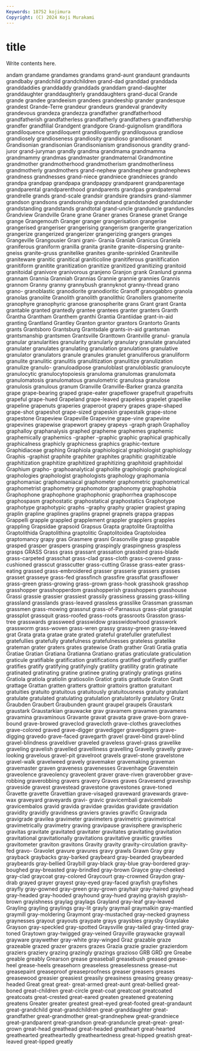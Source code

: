```yaml
---
Keywords: 18752 kojimura
Copyright: (C) 2024 Koji Murakami
---
```


# title

Write contents here.



andam
grandame grandames grandams grand-aunt grandaunt grandaunts grandbaby grandchild grandchildren grand-dad
granddad granddada granddaddies granddaddy granddads granddam grand-daughter granddaughter granddaughterly granddaughters
grand-ducal Grande grande grandee grandeeism grandees grandeeship grander grandesque grandest
Grande-Terre grandeur grandeurs grandeval grandevity grandevous grandeza grandezza grandfather grandfatherhood
grandfatherish grandfatherless grandfatherly grandfathers grandfathership grandfer grandfilial Grandgent grandgore Grand-guignolism
grandiflora grandiloquence grandiloquent grandiloquently grandiloquous grandiose grandiosely grandioseness grandiosity grandioso
grandisonant Grandisonian grandisonian Grandisonianism grandisonous grandity grand-juror grand-juryman grandly grandma
grandmama grandmamma grandmammy grandmas grandmaster grandmaternal Grandmontine grandmother grandmotherhood grandmotherism
grandmotherliness grandmotherly grandmothers grand-nephew grandnephew grandnephews grandness grandnesses grand-niece grandniece
grandnieces grando grandpa grandpap grandpapa grandpappy grandparent grandparentage grandparental grandparenthood
grandparents grandpas grandpaternal grandrelle grands grand-scale grandsir grandsire grandsirs grand-slammer
grandson grandsons grandsonship grandstand grandstanded grandstander grandstanding grandstands grandtotal grand-uncle
granduncle granduncles Grandview Grandville Grane grane Graner granes Granese granet
Grange grange Grangemouth Granger granger grangerisation grangerise grangerised grangeriser grangerising
grangerism grangerite grangerization grangerize grangerized grangerizer grangerizing grangers granges Grangeville
Grangousier Grani grani- Grania Graniah Granicus Graniela graniferous graniform granilla
granita granite granite-dispersing granite-gneiss granite-gruss granitelike granites granite-sprinkled Graniteville graniteware
granitic granitical graniticoline granitiferous granitification granitiform granitite granitization granitize granitized
granitizing granitoid granitoidal granivore granivorous granjeno Granjon grank Granlund granma
grannam Grannia Granniah Grannias Grannie grannie grannies Grannis grannom Granny
granny grannybush grannyknot granny-thread grano grano- granoblastic granodiorite granodioritic Granoff
granogabbro granola granolas granolite Granolith granolith granolithic Granollers granomerite granophyre
granophyric granose granospherite grans Grant grant Granta grantable granted grantedly
grantee grantees granter granters Granth Grantha Grantham Granthem granthi Grantia
Grantiidae grant-in-aid granting Grantland Grantley Granton grantor grantors Grantorto Grants
grants Grantsboro Grantsburg Grantsdale grants-in-aid grantsman grantsmanship grantsmen Grantsville Granttown
Grantville granul- granula granular granularities granularity granularly granulary granulate granulated
granulater granulates granulating granulation granulations granulative granulator granulators granule granules
granulet granuliferous granuliform granulite granulitic granulitis granulitization granulitize granulization granulize
granulo- granuloadipose granuloblast granuloblastic granulocyte granulocytic granulocytopoiesis granuloma granulomas granulomata
granulomatosis granulomatous granulometric granulosa granulose granulosis granulous granum Granville Granville-Barker
granza granzita grape grape-bearing graped grape-eater grapeflower grapefruit grapefruits grapeful
grape-hued Grapeland grape-leaved grapeless grapelet grapelike grapeline grapenuts graperies graperoot
grapery grapes grape-shaped grape-shot grapeshot grape-sized grapeskin grapestalk grape-stone grapestone
Grapeview Grapeville Grapevine grape-vine grapevine grapevines grapewise grapewort grapey grapeys
-graph graph Graphalloy graphalloy graphanalysis graphed grapheme graphemes graphemic graphemically
graphemics -grapher -graphic graphic graphical graphically graphicalness graphicly graphicness graphics
graphic-texture Graphidiaceae graphing Graphiola graphiological graphiologist graphiology Graphis -graphist graphite
graphiter graphites graphitic graphitizable graphitization graphitize graphitized graphitizing graphitoid graphitoidal
Graphium grapho- graphoanalytical grapholite graphologic graphological graphologies graphologist graphologists graphology
graphomania graphomaniac graphomaniacal graphometer graphometric graphometrical graphometrist graphometry graphomotor graphonomy
graphophobia Graphophone graphophone graphophonic graphorrhea graphoscope graphospasm graphostatic graphostatical graphostatics
Graphotype graphotype graphotypic graphs -graphy graphy grapier grapiest graping graplin
grapline graplines graplins grapnel grapnels grappa grappas Grappelli grapple grappled
grapplement grappler grapplers grapples grappling Grapsidae grapsoid Grapsus Grapta graptolite
Graptolitha Graptolithida Graptolithina graptolitic Graptolitoidea Graptoloidea graptomancy grapy gras Grasmere
grasni Grasonville grasp graspable grasped grasper graspers grasping graspingly graspingness
graspless grasps GRASS Grass grass grassant grassation grassbird grass-blade grass-carpeted
grasschat grass-clad grass-cloth grass-covered grass-cushioned grasscut grasscutter grass-cutting Grasse grass-eater
grass-eating grassed grass-embroidered grasser grasserie grassers grasses grasset grasseye grass-fed
grassfinch grassfire grassflat grassflower grass-green grass-growing grass-grown grass-hook grasshook grasshop
grasshopper grasshopperdom grasshopperish grasshoppers grasshouse Grassi grassie grassier grassiest grassily
grassiness grassing grass-killing grassland grasslands grass-leaved grassless grasslike Grassman grassman
grassmen grass-mowing grassnut grass-of-Parnassus grass-plat grassplat grassplot grassquit grass-roofed grass-roots
grassroots Grasston grass-tree grasswards grassweed grasswidow grasswidowhood grasswork grassworm grass-woven
grass-wren grassy grassy-green grassy-leaved grat Grata grata gratae grate grated
grateful gratefuller gratefullest gratefullies gratefully gratefulness gratefulnesses grateless gratelike grateman
grater graters grates gratewise Grath grather Grati Gratia gratia Gratiae
Gratian Gratiana Gratianna Gratiano gratias graticulate graticulation graticule gratifiable gratification
gratifications gratified gratifiedly gratifier gratifies gratify gratifying gratifyingly gratility gratillity
gratin gratinate gratinated gratinating gratine gratinee grating gratingly gratings gratins
Gratiola gratiola gratiolin gratiosolin Gratiot gratis gratitude Graton Gratt grattage
Grattan gratten gratters grattoir grattoirs gratton gratuitant gratuities gratuito gratuitous
gratuitously gratuitousness gratuity gratulant gratulate gratulated gratulating gratulation gratulatorily gratulatory
Gratz Graubden Graubert Graubunden graunt graupel graupels Graustark graustark Graustarkian
grauwacke grav gravamem gravamen gravamens gravamina gravaminous Gravante gravat gravata
grave grave-born grave-bound grave-browed graveclod gravecloth grave-clothes graveclothes grave-colored graved
grave-digger gravedigger gravediggers grave-digging gravedo grave-faced gravegarth gravel gravel-bind gravel-blind
gravel-blindness graveldiver graveled graveless gravel-grass gravelike graveling gravelish gravelled gravelliness
gravelling Gravelly gravelly grave-looking gravelous gravel-pit gravelroot gravels gravel-stone gravelstone
gravel-walk gravelweed gravely gravemaker gravemaking graveman gravemaster graven graveness gravenesses
Gravenhage Gravenstein graveolence graveolency graveolent graver grave-riven graverobber grave-robbing graverobbing
gravers gravery Graves graves Gravesend graveship graveside gravest gravestead gravestone
gravestones grave-toned Gravette gravette Gravettian grave-visaged graveward gravewards grave-wax graveyard
graveyards gravi- gravic gravicembali gravicembalo gravicembalos gravid gravida gravidae gravidas
gravidate gravidation gravidity gravidly gravidness graviers gravies gravific Gravigrada gravigrade
gravilea gravimeter gravimeters gravimetric gravimetrical gravimetrically gravimetry graving gravipause gravisphere
gravispheric gravitas gravitate gravitated gravitater gravitates gravitating gravitation gravitational gravitationally
gravitations gravitative gravitic gravities gravitometer graviton gravitons Gravity gravity gravity-circulation
gravity-fed gravo- Gravolet gravure gravures gravy grawls Grawn Gray gray
grayback graybacks gray-barked graybeard gray-bearded graybearded graybeards gray-bellied Graybill gray-black
gray-blue gray-bordered gray-boughed gray-breasted gray-brindled gray-brown Grayce gray-cheeked gray-clad graycoat
gray-colored Graycourt gray-crowned Graydon gray-drab grayed grayer grayest gray-eyed gray-faced
grayfish grayfishes grayfly gray-gowned gray-green gray-grown grayhair gray-haired grayhead gray-headed
gray-hooded grayhound gray-hued graying grayish grayish-brown grayishness graylag graylags Grayland
gray-leaf gray-leaved Grayling grayling graylings gray-lit grayly graymail graymalkin gray-mantled
graymill gray-moldering Graymont gray-mustached gray-necked grayness graynesses grayout grayouts graypate
grays graysbies graysby Grayslake Grayson gray-speckled gray-spotted Graysville gray-tailed gray-tinted
gray-toned Graytown gray-twigged gray-veined Grayville graywacke graywall grayware graywether gray-white
gray-winged Graz grazable graze grazeable grazed grazer grazers grazes Grazia
grazie grazier grazierdom graziers graziery grazing grazingly grazings grazioso GRB
GRD gre Greabe greable greably Grearson grease greaseball greasebush greased
grease-heel grease-heels greasehorn greaseless greaselessness grease-nut greasepaint greaseproof greaseproofness greaser
greasers greases greasewood greasier greasiest greasily greasiness greasing greasy greasy-headed
Great great great- great-armed great-aunt great-bellied great-boned great-children great-circle great-coat
greatcoat greatcoated greatcoats great-crested great-eared greaten greatened greatening greatens Greater
greater greatest great-eyed great-footed great-grandaunt great-grandchild great-grandchildren great-granddaughter great-grandfather great-grandmother
great-grandnephew great-grandniece great-grandparent great-grandson great-granduncle great-great- great-grown great-head greathead great-headed
greatheart great-hearted greathearted greatheartedly greatheartedness great-hipped greatish great-leaved great-lipped greatly
